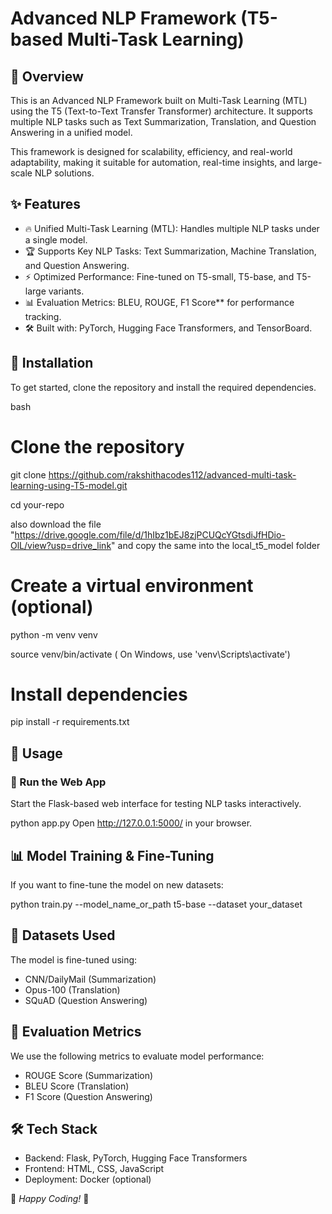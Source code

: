 # Advanced NLP Framework (T5-based Multi-Task Learning)

## 🚀 Overview
This is an Advanced NLP Framework built on Multi-Task Learning (MTL) using the T5 (Text-to-Text Transfer Transformer) architecture. It supports multiple NLP tasks such as Text Summarization, Translation, and Question Answering in a unified model.

This framework is designed for scalability, efficiency, and real-world adaptability, making it suitable for automation, real-time insights, and large-scale NLP solutions.

## ✨ Features
- 🔥 Unified Multi-Task Learning (MTL): Handles multiple NLP tasks under a single model.
- 🏆 Supports Key NLP Tasks: Text Summarization, Machine Translation, and Question Answering.
- ⚡ Optimized Performance: Fine-tuned on T5-small, T5-base, and T5-large variants.
- 📊 Evaluation Metrics: BLEU, ROUGE, F1 Score** for performance tracking.
- 🛠 Built with: PyTorch, Hugging Face Transformers, and TensorBoard.

## 📌 Installation
To get started, clone the repository and install the required dependencies.

bash
# Clone the repository
git clone https://github.com/rakshithacodes112/advanced-multi-task-learning-using-T5-model.git

cd your-repo

also download the file "https://drive.google.com/file/d/1hIbz1bEJ8zjPCUQcYGtsdiJfHDio-OlL/view?usp=drive_link" and copy the same into the local_t5_model folder

# Create a virtual environment (optional)
python -m venv venv

source venv/bin/activate ( On Windows, use 'venv\Scripts\activate') 

# Install dependencies
pip install -r requirements.txt

## 🚀 Usage
### ⿡ Run the Web App
Start the Flask-based web interface for testing NLP tasks interactively.

python app.py
Open http://127.0.0.1:5000/ in your browser.

## 📊 Model Training & Fine-Tuning
If you want to fine-tune the model on new datasets:

python train.py --model_name_or_path t5-base --dataset your_dataset

## 📝 Datasets Used
The model is fine-tuned using:
- CNN/DailyMail (Summarization)
- Opus-100 (Translation)
- SQuAD (Question Answering)

## 📖 Evaluation Metrics
We use the following metrics to evaluate model performance:
- ROUGE Score (Summarization)
- BLEU Score (Translation)
- F1 Score (Question Answering)

## 🛠 Tech Stack
- Backend: Flask, PyTorch, Hugging Face Transformers
- Frontend: HTML, CSS, JavaScript
- Deployment: Docker (optional)

🚀 *Happy Coding!* 🎯
